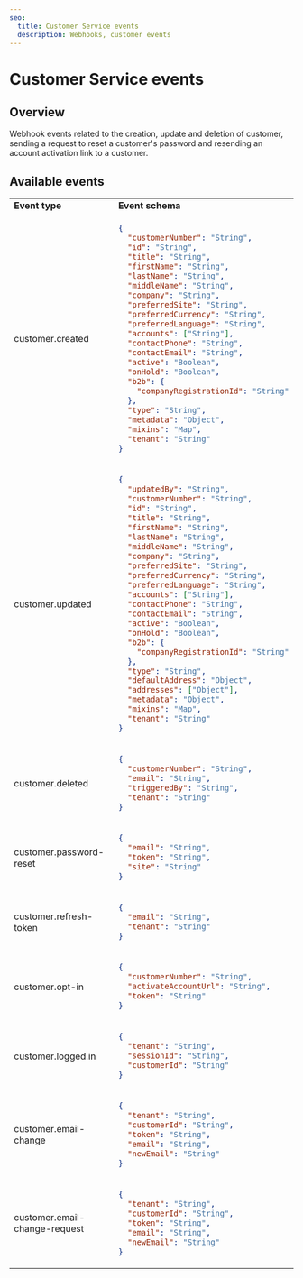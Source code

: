 ```yaml
---
seo:
  title: Customer Service events
  description: Webhooks, customer events
---
```


# Customer Service events

## Overview

Webhook events related to the creation, update and deletion of customer, sending a request to reset a customer's password and resending an account activation link to a customer.

## Available events

<table>
  <tr>
    <td><b>Event type</b></td>
    <td><b>Event schema</b></td>
  </tr>
<tr>
    <td>customer.created</td>
<td>

```json
{
  "customerNumber": "String",
  "id": "String",
  "title": "String",
  "firstName": "String",
  "lastName": "String",
  "middleName": "String",
  "company": "String",
  "preferredSite": "String",
  "preferredCurrency": "String",
  "preferredLanguage": "String",
  "accounts": ["String"],
  "contactPhone": "String",
  "contactEmail": "String",
  "active": "Boolean",
  "onHold": "Boolean",
  "b2b": {
    "companyRegistrationId": "String"
  },
  "type": "String",
  "metadata": "Object",
  "mixins": "Map",
  "tenant": "String"
}
```
</td>
  </tr>
<tr>
    <td>customer.updated</td>
<td>

```json
{
  "updatedBy": "String",
  "customerNumber": "String",
  "id": "String",
  "title": "String",
  "firstName": "String",
  "lastName": "String",
  "middleName": "String",
  "company": "String",
  "preferredSite": "String",
  "preferredCurrency": "String",
  "preferredLanguage": "String",
  "accounts": ["String"],
  "contactPhone": "String",
  "contactEmail": "String",
  "active": "Boolean",
  "onHold": "Boolean",
  "b2b": {
    "companyRegistrationId": "String"
  },
  "type": "String",
  "defaultAddress": "Object",
  "addresses": ["Object"],
  "metadata": "Object",
  "mixins": "Map",
  "tenant": "String"
}
```
</td>
  </tr>
  <tr>
      <td>customer.deleted</td>
  <td>

```json
{
  "customerNumber": "String",
  "email": "String",
  "triggeredBy": "String",
  "tenant": "String"
}
```
</td>
  </tr>
  <tr>
    <td>customer.password-reset</td>
<td>

```json
{
  "email": "String",
  "token": "String",
  "site": "String"
}
```
  </td>
    </tr>
<tr>
    <td>customer.refresh-token</td>
<td>

```json
{
  "email": "String",
  "tenant": "String"
}
```
  </td>
    </tr>
<tr>
    <td>customer.opt-in</td>
<td>

```json
{
  "customerNumber": "String",
  "activateAccountUrl": "String",
  "token": "String"
}
```
  </td>
    </tr>
<tr>
    <td>customer.logged.in</td>
<td>

```json
{
  "tenant": "String",
  "sessionId": "String",
  "customerId": "String"
}
```
  </td>
   </tr>
<tr>
  <td>customer.email-change</td>
<td>

```json
{
  "tenant": "String",
  "customerId": "String",
  "token": "String",
  "email": "String",
  "newEmail": "String"
}
```
  </td>
   </tr>
 <tr>
   <td>customer.email-change-request</td>
 <td>

 ```json
 {
   "tenant": "String",
   "customerId": "String",
   "token": "String",
   "email": "String",
   "newEmail": "String"
 }
 ```
   </td>
    </tr>
</table>
